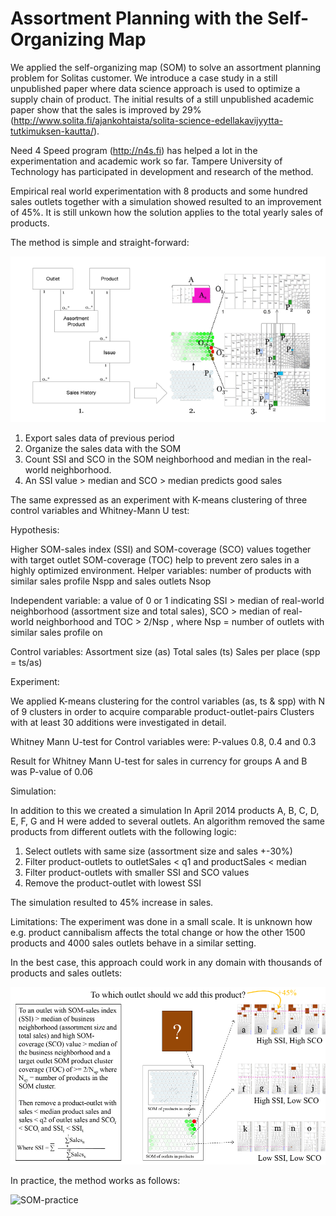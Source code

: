 # Assortment Planning with the Self-Organizing Map

We applied the self-organizing map (SOM) to solve an assortment planning problem for Solitas customer. We introduce a case study in a still unpublished paper where data science approach is used to optimize a supply chain of product. The initial results of a still unpublished academic paper show that the sales is improved by 29% (http://www.solita.fi/ajankohtaista/solita-science-edellakavijyytta-tutkimuksen-kautta/). 

Need 4 Speed program (http://n4s.fi) has helped a lot in the experimentation and academic work so far. Tampere University of Technology has participated in development and research of the method.

Empirical real world experimentation with 8 products and some hundred sales outlets together with a simulation showed resulted to an improvement of 45%. It is still unkown how the solution applies to the total yearly sales of products.

The method is simple and straight-forward:

![Neural Networks](/img/neural-networks.png)

1. Export sales data of previous period
2. Organize the sales data with the SOM
3. Count SSI and SCO in the SOM neighborhood and median in the real-world neighborhood.
4. An SSI value > median and SCO > median predicts good sales

The same expressed as an experiment with K-means clustering of three control variables and Whitney-Mann U test:

Hypothesis:

Higher SOM-sales index (SSI) and SOM-coverage (SCO) values together with target outlet SOM-coverage (TOC) help to prevent zero sales in a highly optimized environment. Helper variables: number of products with similar sales profile Nspp  and sales outlets Nsop

Independent variable: a value of 0 or 1 indicating SSI > median of real-world neighborhood (assortment size and total sales), SCO  > median of real-world neighborhood and TOC > 2/Nsp , where Nsp = number of outlets with similar sales profile on

Control variables:
Assortment size (as)
Total sales (ts)
Sales per place (spp = ts/as)

Experiment:

We applied K-means clustering for the control variables (as, ts & spp) with N of 9 clusters in order to acquire comparable product-outlet-pairs
Clusters with at least 30 additions were investigated in detail.

Whitney Mann U-test for Control variables were: P-values 0.8, 0.4 and 0.3

Result for Whitney Mann U-test for sales in currency for groups A and B was P-value of 0.06

Simulation:

In addition to this we created a simulation
In April 2014 products A, B, C, D, E, F, G and H were added to several outlets.
An algorithm removed the same products from different outlets with the following logic:
1. Select outlets with same size (assortment size and sales +-30%)
2. Filter product-outlets to outletSales < q1 and productSales < median
3. Filter product-outlets with smaller SSI and SCO values
4. Remove the product-outlet with lowest SSI

The simulation resulted to 45% increase in sales. 

Limitations:
The experiment was done in a small scale. It is unknown how e.g. product cannibalism affects the total change or how the other 1500 products and 4000 sales outlets behave in a similar setting.


In the best case, this approach could work in any domain with thousands of products and sales outlets:

![SOM](/img/som-where.png)

In practice, the method works as follows:

![SOM-practice](/img/som-anim.gif)

